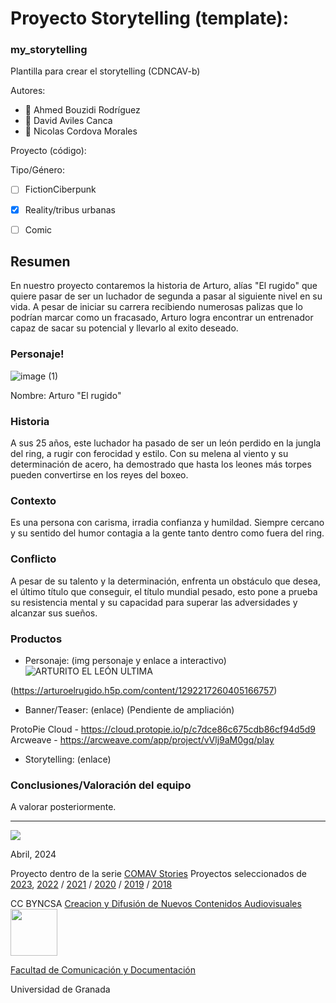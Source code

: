 
# Proyecto Storytelling (template): 
### my_storytelling
Plantilla para crear el storytelling (CDNCAV-b)

Autores:  
<!---
Incluir lista de personas del grupo 
Se puede añadir enlace a página personal de github o lo que se quiera...(optativo)
-->

- :man: Ahmed Bouzidi Rodríguez
- :man: David Aviles Canca
- :man: Nicolas Cordova Morales


Proyecto (código): 

Tipo/Género:  
- [ ] FictionCiberpunk  
- [X] Reality/tribus urbanas  
- [ ] Comic



## Resumen

En nuestro proyecto contaremos la historia de Arturo, alías "El rugido" que quiere pasar de ser un luchador de segunda a pasar al siguiente nivel en su vida. A pesar de iniciar su carrera recibiendo numerosas palizas que lo podrían marcar como un fracasado, Arturo logra encontrar un entrenador capaz de sacar su potencial y llevarlo al exito deseado.

### Personaje!

![image (1)](https://github.com/AhmedRod10/my_storytelling_G14/assets/44216136/5284159a-ef58-4db3-8443-728affc5d75d)

Nombre: Arturo "El rugido"


### Historia
A sus 25 años, este luchador ha pasado de ser un león perdido en la jungla del ring, a rugir con ferocidad y estilo. Con su melena al viento y su determinación de acero, ha demostrado que hasta los leones más torpes pueden convertirse en los reyes del boxeo.

### Contexto
Es una persona con carisma, irradia confianza y humildad. Siempre cercano y su sentido del humor contagia a la gente tanto dentro como fuera del ring.

### Conflicto 
A pesar de su talento y la determinación, enfrenta un obstáculo que desea, el último título que conseguir, el título mundial pesado, esto pone a prueba su resistencia mental y su capacidad para superar las adversidades y alcanzar sus sueños.


### Productos

- Personaje: (img personaje y enlace a interactivo) 
![ARTURITO EL LEÓN ULTIMA](https://github.com/AhmedRod10/my_storytelling_G14/assets/44216136/6dcd11c8-52b5-4bd3-974e-3463c5524729)

(https://arturoelrugido.h5p.com/content/1292217260405166757)

- Banner/Teaser:  (enlace) (Pendiente de ampliación)

ProtoPie Cloud - https://cloud.protopie.io/p/c7dce86c675cdb86cf94d5d9
Arcweave - https://arcweave.com/app/project/vVlj9aM0gq/play 

- Storytelling: (enlace) 




### Conclusiones/Valoración del equipo

A valorar posteriormente.

------
![](https://upload.wikimedia.org/wikipedia/commons/thumb/6/62/CC-BY-SA-Andere_Wikis_%28v%29.svg/200px-CC-BY-SA-Andere_Wikis_%28v%29.svg.png)




<!---
Lista completa de emojis de markDown - https://gist.github.com/rxaviers/7360908) 
-->



Abril, 2024

Proyecto dentro de la serie [COMAV Stories](https://github.com/mgea/storytelling/blob/master/What_is_a_digital_storytelling.md) 
Proyectos seleccionados de [2023](https://github.com/mgea/storytelling/tree/master/2023), [2022](https://github.com/mgea/storytelling/blob/master/2022/readme.md) / [2021](https://github.com/mgea/storytelling/blob/master/2021/readme.md) / [2020](https://github.com/mgea/storytelling/blob/master/2020/readme.md)  / 
[2019](https://github.com/mgea/storytelling/blob/master/2019/readme.md) / [2018](https://github.com/mgea/storytelling/blob/master/2018/readme.md) 

CC BYNCSA  [Creacion y Difusión de Nuevos Contenidos Audiovisuales](http://utopolis.ugr.es/medialab)
<img src="https://mirrors.creativecommons.org/presskit/buttons/88x31/png/by-nc-sa.png"  width="75" > 

[Facultad de Comunicación y Documentación](http://fcd.ugr.es)

Universidad de Granada
